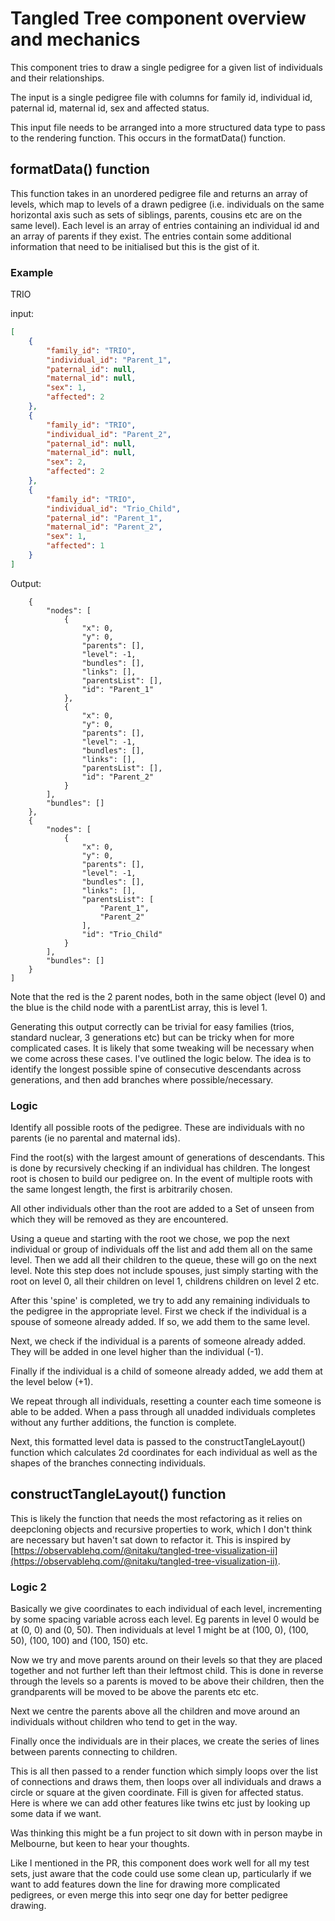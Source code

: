 # Tangled Tree component overview and mechanics

This component tries to draw a single pedigree for a given list of individuals and their relationships.

The input is a single pedigree file with columns for family id, individual id, paternal id, maternal id, sex and affected status.

This input file needs to be arranged into a more structured data type to pass to the rendering function. This occurs in the formatData() function.

## formatData() function

This function takes in an unordered pedigree file and returns an array of levels, which map to levels of a drawn pedigree (i.e. individuals on the same horizontal axis such as sets of siblings, parents, cousins etc are on the same level). Each level is an array of entries containing an individual id and an array of parents if they exist. The entries contain some additional information that need to be initialised but this is the gist of it.

### Example

TRIO

input:

```json
[
    {
        "family_id": "TRIO",
        "individual_id": "Parent_1",
        "paternal_id": null,
        "maternal_id": null,
        "sex": 1,
        "affected": 2
    },
    {
        "family_id": "TRIO",
        "individual_id": "Parent_2",
        "paternal_id": null,
        "maternal_id": null,
        "sex": 2,
        "affected": 2
    },
    {
        "family_id": "TRIO",
        "individual_id": "Trio_Child",
        "paternal_id": "Parent_1",
        "maternal_id": "Parent_2",
        "sex": 1,
        "affected": 1
    }
]
```

Output:

```[
    {
        "nodes": [
            {
                "x": 0,
                "y": 0,
                "parents": [],
                "level": -1,
                "bundles": [],
                "links": [],
                "parentsList": [],
                "id": "Parent_1"
            },
            {
                "x": 0,
                "y": 0,
                "parents": [],
                "level": -1,
                "bundles": [],
                "links": [],
                "parentsList": [],
                "id": "Parent_2"
            }
        ],
        "bundles": []
    },
    {
        "nodes": [
            {
                "x": 0,
                "y": 0,
                "parents": [],
                "level": -1,
                "bundles": [],
                "links": [],
                "parentsList": [
                    "Parent_1",
                    "Parent_2"
                ],
                "id": "Trio_Child"
            }
        ],
        "bundles": []
    }
]
```

Note that the red is the 2 parent nodes, both in the same object (level 0) and the blue is the child node with a parentList array, this is level 1.

Generating this output correctly can be trivial for easy families (trios, standard nuclear, 3 generations etc) but can be tricky when for more complicated cases. It is likely that some tweaking will be necessary when we come across these cases. I've outlined the logic below. The idea is to identify the longest possible spine of consecutive descendants across generations, and then add branches where possible/necessary.

### Logic

Identify all possible roots of the pedigree. These are individuals with no parents (ie no parental and maternal ids).

Find the root(s) with the largest amount of generations of descendants. This is done by recursively checking if an individual has children. The longest root is chosen to build our pedigree on. In the event of multiple roots with the same longest length, the first is arbitrarily chosen.

All other individuals other than the root are added to a Set of unseen from which they will be removed as they are encountered.

Using a queue and starting with the root we chose, we pop the next individual or group of individuals off the list and add them all on the same level. Then we add all their children to the queue, these will go on the next level. Note this step does not include spouses, just simply starting with the root on level 0, all their children on level 1, childrens children on level 2 etc.

After this 'spine' is completed, we try to add any remaining individuals to the pedigree in the appropriate level. First we check if the individual is a spouse of someone already added. If so, we add them to the same level.

Next, we check if the individual is a parents of someone already added. They will be added in one level higher than the individual (-1).

Finally if the individual is a child of someone already added, we add them at the level below (+1).

We repeat through all individuals, resetting a counter each time someone is able to be added. When a pass through all unadded individuals completes without any further additions, the function is complete.

Next, this formatted level data is passed to the constructTangleLayout() function which calculates 2d coordinates for each individual as well as the shapes of the branches connecting individuals.

## constructTangleLayout() function

This is likely the function that needs the most refactoring as it relies on deepcloning objects and recursive properties to work, which I don't think are necessary but haven't sat down to refactor it. This is inspired by [https://observablehq.com/@nitaku/tangled-tree-visualization-ii](https://observablehq.com/@nitaku/tangled-tree-visualization-ii).

### Logic 2

Basically we give coordinates to each individual of each level, incrementing by some spacing variable across each level. Eg parents in level 0 would be at (0, 0) and (0, 50). Then individuals at level 1 might be at (100, 0), (100, 50), (100, 100) and (100, 150) etc.

Now we try and move parents around on their levels so that they are placed together and not further left than their leftmost child. This is done in reverse through the levels so a parents is moved to be above their children, then the grandparents will be moved to be above the parents etc etc.

Next we centre the parents above all the children and move around an individuals without children who tend to get in the way.

Finally once the individuals are in their places, we create the series of lines between parents connecting to children.

This is all then passed to a render function which simply loops over the list of connections and draws them, then loops over all individuals and draws a circle or square at the given coordinate. Fill is given for affected status. Here is where we can add other features like twins etc just by looking up some data if we want.

Was thinking this might be a fun project to sit down with in person maybe in Melbourne, but keen to hear your thoughts.

Like I mentioned in the PR, this component does work well for all my test sets, just aware that the code could use some clean up, particularly if we want to add features down the line for drawing more complicated pedigrees, or even merge this into seqr one day for better pedigree drawing.
